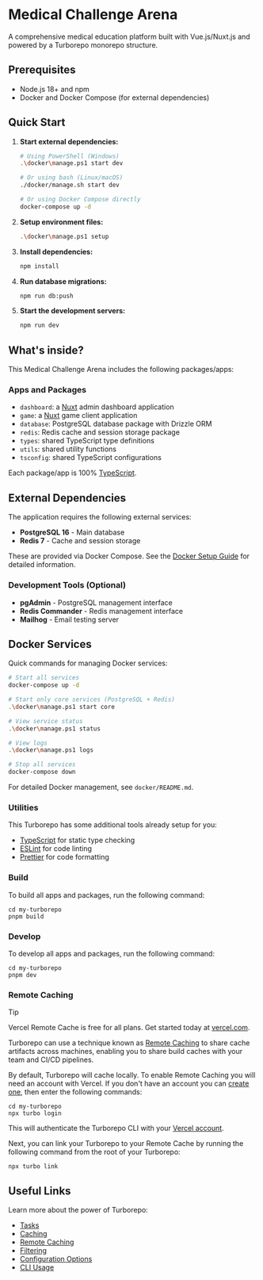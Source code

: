 # Medical Challenge Arena

A comprehensive medical education platform built with Vue.js/Nuxt.js and powered by a Turborepo monorepo structure.

## Prerequisites

- Node.js 18+ and npm
- Docker and Docker Compose (for external dependencies)

## Quick Start

1. **Start external dependencies:**

   ```sh
   # Using PowerShell (Windows)
   .\docker\manage.ps1 start dev

   # Or using bash (Linux/macOS)
   ./docker/manage.sh start dev

   # Or using Docker Compose directly
   docker-compose up -d
   ```

2. **Setup environment files:**

   ```sh
   .\docker\manage.ps1 setup
   ```

3. **Install dependencies:**

   ```sh
   npm install
   ```

4. **Run database migrations:**

   ```sh
   npm run db:push
   ```

5. **Start the development servers:**
   ```sh
   npm run dev
   ```

## What's inside?

This Medical Challenge Arena includes the following packages/apps:

### Apps and Packages

- `dashboard`: a [Nuxt](https://nuxt.com/) admin dashboard application
- `game`: a [Nuxt](https://nuxt.com/) game client application
- `database`: PostgreSQL database package with Drizzle ORM
- `redis`: Redis cache and session storage package
- `types`: shared TypeScript type definitions
- `utils`: shared utility functions
- `tsconfig`: shared TypeScript configurations

Each package/app is 100% [TypeScript](https://www.typescriptlang.org/).

## External Dependencies

The application requires the following external services:

- **PostgreSQL 16** - Main database
- **Redis 7** - Cache and session storage

These are provided via Docker Compose. See the [Docker Setup Guide](./docker/README.md) for detailed information.

### Development Tools (Optional)

- **pgAdmin** - PostgreSQL management interface
- **Redis Commander** - Redis management interface
- **Mailhog** - Email testing server

## Docker Services

Quick commands for managing Docker services:

```sh
# Start all services
docker-compose up -d

# Start only core services (PostgreSQL + Redis)
.\docker\manage.ps1 start core

# View service status
.\docker\manage.ps1 status

# View logs
.\docker\manage.ps1 logs

# Stop all services
docker-compose down
```

For detailed Docker management, see `docker/README.md`.

### Utilities

This Turborepo has some additional tools already setup for you:

- [TypeScript](https://www.typescriptlang.org/) for static type checking
- [ESLint](https://eslint.org/) for code linting
- [Prettier](https://prettier.io) for code formatting

### Build

To build all apps and packages, run the following command:

```
cd my-turborepo
pnpm build
```

### Develop

To develop all apps and packages, run the following command:

```
cd my-turborepo
pnpm dev
```

### Remote Caching

> [!TIP]
> Vercel Remote Cache is free for all plans. Get started today at [vercel.com](https://vercel.com/signup?/signup?utm_source=remote-cache-sdk&utm_campaign=free_remote_cache).

Turborepo can use a technique known as [Remote Caching](https://turborepo.com/docs/core-concepts/remote-caching) to share cache artifacts across machines, enabling you to share build caches with your team and CI/CD pipelines.

By default, Turborepo will cache locally. To enable Remote Caching you will need an account with Vercel. If you don't have an account you can [create one](https://vercel.com/signup?utm_source=turborepo-examples), then enter the following commands:

```
cd my-turborepo
npx turbo login
```

This will authenticate the Turborepo CLI with your [Vercel account](https://vercel.com/docs/concepts/personal-accounts/overview).

Next, you can link your Turborepo to your Remote Cache by running the following command from the root of your Turborepo:

```
npx turbo link
```

## Useful Links

Learn more about the power of Turborepo:

- [Tasks](https://turborepo.com/docs/crafting-your-repository/running-tasks)
- [Caching](https://turborepo.com/docs/crafting-your-repository/caching)
- [Remote Caching](https://turborepo.com/docs/core-concepts/remote-caching)
- [Filtering](https://turborepo.com/docs/crafting-your-repository/running-tasks#using-filters)
- [Configuration Options](https://turborepo.com/docs/reference/configuration)
- [CLI Usage](https://turborepo.com/docs/reference/command-line-reference)
